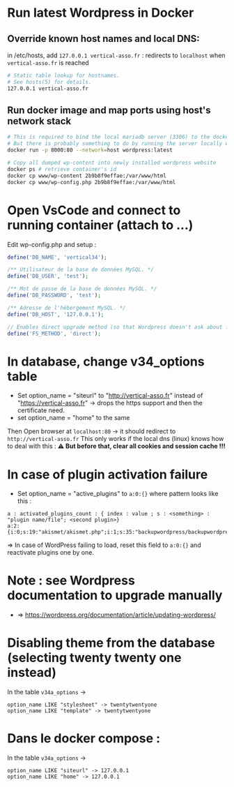 # Run latest Wordpress in Docker
## Override known host names and local DNS:
in /etc/hosts, add `127.0.0.1 vertical-asso.fr` : redirects to `localhost` when `vertical-asso.fr` is reached
```sh
# Static table lookup for hostnames.
# See hosts(5) for details.
127.0.0.1 vertical-asso.fr
```

## Run docker image and map ports using host's network stack
```bash
# This is required to bind the local mariadb server (3306) to the docker website.
# But there is probably something to do by running the server locally within the docker instead, starting from a *.sql backuo
docker run -p 8000:80 --network=host wordpress:latest

# Copy all dumped wp-content into newly installed wordpress website
docker ps # retrieve container's id
docker cp www/wp-content 2b9b8f9effae:/var/www/html
docker cp www/wp-config.php 2b9b8f9effae:/var/www/html
```

# Open VsCode and connect to running container (attach to ...)
Edit wp-config.php and setup :

```php
define('DB_NAME', 'vertical34');

/** Utilisateur de la base de données MySQL. */
define('DB_USER', 'test');

/** Mot de passe de la base de données MySQL. */
define('DB_PASSWORD', 'test');

/** Adresse de l'hébergement MySQL. */
define('DB_HOST', '127.0.0.1');

// Enables direct upgrade method (so that Wordpress doesn't ask about ftp credentials and uploads in-situ)
define('FS_METHOD', 'direct');
```

# In database, change v34_options table
* Set option_name = "siteurl" to "http://vertical-asso.fr" instead of "https://vertical-asso.fr" -> drops the https support and then the certificate need.
* set option_name = "home" to the same

Then Open browser at `localhost:80` -> it should redirect to `http://vertical-asso.fr`
This only works if the local dns (linux) knows how to deal with this :
**⚠️ But before that, clear all cookies and session cache !!!**


# In case of plugin activation failure
* Set option_name = "active_plugins" to `a:0:{}` where pattern looks like this :
```
a : activated_plugins_count : { index : value ; s : <something> : "plugin name/file"; <second plugin>}
a:2:{i:0;s:19:"akismet/akismet.php";i:1;s:35:"backupwordpress/backupwordpress.php";}
```
=> In case of WordPress failing to load, reset this field to `a:0:{}` and reactivate plugins one by one.

# Note : see Wordpress documentation to upgrade manually
* => https://wordpress.org/documentation/article/updating-wordpress/


# Disabling theme from the database (selecting twenty twenty one instead)
In the table `v34a_options` ->
```
option_name LIKE "stylesheet" -> twentytwentyone
option_name LIKE "template" -> twentytwentyone
```

# Dans le docker compose :
In the table `v34a_options` ->
```
option_name LIKE "siteurl" -> 127.0.0.1
option_name LIKE "home" -> 127.0.0.1
```
